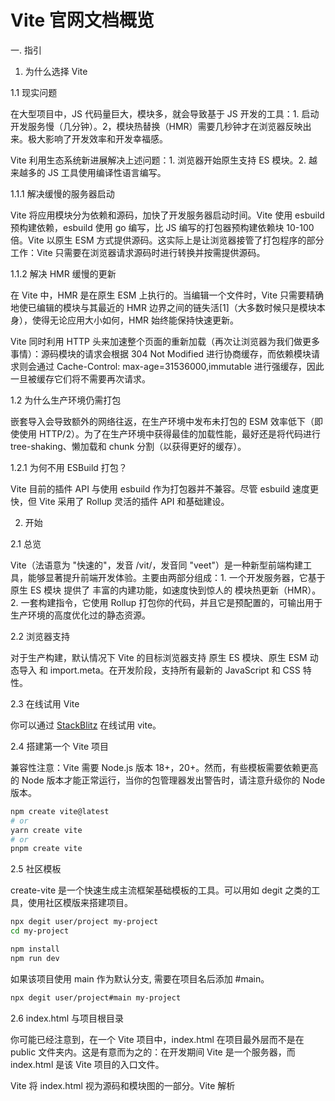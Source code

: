 # Vite 官网文档概览

一. 指引

1. 为什么选择 Vite

1.1 现实问题

在大型项目中，JS 代码量巨大，模块多，就会导致基于 JS 开发的工具：1. 启动开发服务慢（几分钟）。2，模块热替换（HMR）需要几秒钟才在浏览器反映出来。极大影响了开发效率和开发幸福感。

Vite 利用生态系统新进展解决上述问题：1. 浏览器开始原生支持 ES 模块。2. 越来越多的 JS 工具使用编译性语言编写。

1.1.1 解决缓慢的服务器启动

Vite 将应用模块分为依赖和源码，加快了开发服务器启动时间。Vite 使用 esbuild 预构建依赖，esbuild 使用 go 编写，比 JS 编写的打包器预构建依赖块 10-100 倍。Vite 以原生 ESM 方式提供源码。这实际上是让浏览器接管了打包程序的部分工作：Vite 只需要在浏览器请求源码时进行转换并按需提供源码。

1.1.2 解决 HMR 缓慢的更新

在 Vite 中，HMR 是在原生 ESM 上执行的。当编辑一个文件时，Vite 只需要精确地使已编辑的模块与其最近的 HMR 边界之间的链失活[1]（大多数时候只是模块本身），使得无论应用大小如何，HMR 始终能保持快速更新。

Vite 同时利用 HTTP 头来加速整个页面的重新加载（再次让浏览器为我们做更多事情）：源码模块的请求会根据 304 Not Modified 进行协商缓存，而依赖模块请求则会通过 Cache-Control: max-age=31536000,immutable 进行强缓存，因此一旦被缓存它们将不需要再次请求。

1.2 为什么生产环境仍需打包

嵌套导入会导致额外的网络往返，在生产环境中发布未打包的 ESM 效率低下（即使使用 HTTP/2）。为了在生产环境中获得最佳的加载性能，最好还是将代码进行 tree-shaking、懒加载和 chunk 分割（以获得更好的缓存）。

1.2.1 为何不用 ESBuild 打包？

Vite 目前的插件 API 与使用 esbuild 作为打包器并不兼容。尽管 esbuild 速度更快，但 Vite 采用了 Rollup 灵活的插件 API 和基础建设。

2. 开始

2.1 总览

Vite（法语意为 "快速的"，发音 /vit/，发音同 "veet"）是一种新型前端构建工具，能够显著提升前端开发体验。主要由两部分组成：1. 一个开发服务器，它基于原生 ES 模块 提供了 丰富的内建功能，如速度快到惊人的 模块热更新（HMR）。2. 一套构建指令，它使用 Rollup 打包你的代码，并且它是预配置的，可输出用于生产环境的高度优化过的静态资源。

2.2 浏览器支持

对于生产构建，默认情况下 Vite 的目标浏览器支持 原生 ES 模块、原生 ESM 动态导入 和 import.meta。在开发阶段，支持所有最新的 JavaScript 和 CSS 特性。

2.3 在线试用 Vite

你可以通过 [StackBlitz](https://stackblitz.com/edit/vitejs-vite-heargv?file=index.html&terminal=dev) 在线试用 vite。

2.4 搭建第一个 Vite 项目

兼容性注意：Vite 需要 Node.js 版本 18+，20+。然而，有些模板需要依赖更高的 Node 版本才能正常运行，当你的包管理器发出警告时，请注意升级你的 Node 版本。

```sh
npm create vite@latest
# or
yarn create vite
# or
pnpm create vite
```

2.5 社区模板

create-vite 是一个快速生成主流框架基础模板的工具。可以用如 degit 之类的工具，使用社区模版来搭建项目。

```sh
npx degit user/project my-project
cd my-project

npm install
npm run dev
```

如果该项目使用 main 作为默认分支, 需要在项目名后添加 #main。

```sh
npx degit user/project#main my-project
```

2.6 index.html 与项目根目录

你可能已经注意到，在一个 Vite 项目中，index.html 在项目最外层而不是在 public 文件夹内。这是有意而为之的：在开发期间 Vite 是一个服务器，而 index.html 是该 Vite 项目的入口文件。

Vite 将 index.html 视为源码和模块图的一部分。Vite 解析 <script type="module" src="..."> ，这个标签指向你的 JavaScript 源码。甚至内联引入 JavaScript 的 <script type="module"> 和引用 CSS 的 <link href> 也能利用 Vite 特有的功能被解析。另外，index.html 中的 URL 将被自动转换，因此不再需要 %PUBLIC_URL% 占位符了。

与静态 HTTP 服务器类似，Vite 也有 “根目录” 的概念，即服务文件的位置，在接下来的文档中你将看到它会以 <root> 代称。源码中的绝对 URL 路径将以项目的 “根” 作为基础来解析，因此你可以像在普通的静态文件服务器上一样编写代码（并且功能更强大！）。Vite 还能够处理依赖关系，解析处于根目录外的文件位置，这使得它即使在基于 monorepo 的方案中也十分有用。

Vite 也支持多个 .html 作入口点的 多页面应用模式。

vite 以当前工作目录作为根目录启动开发服务器。你也可以通过 vite serve some/sub/dir 来指定一个替代的根目录。注意 Vite 同时会解析项目根目录下的 配置文件（即 vite.config.js），因此如果根目录被改变了，你需要将配置文件移动到新的根目录下。

2.7 命令行界面

在安装了 Vite 的项目中，可以在 npm scripts 中使用 vite 可执行文件，或者直接使用 npx vite 运行它。下面是通过脚手架创建的 Vite 项目中默认的 npm scripts：

```sh
{
  "scripts": {
    "dev": "vite", // 启动开发服务器，别名：`vite dev`，`vite serve`
    "build": "vite build", // 为生产环境构建产物
    "preview": "vite preview" // 本地预览生产构建产物
  }
}
```

2.8 使用未发布功能

如果你迫不及待想要体验最新的功能，可以自行克隆 vite 仓库 到本地机器上然后自行将其链接（将需要 pnpm）：

```sh
git clone https://github.com/vitejs/vite.git
cd vite
pnpm install
cd packages/vite
pnpm run build
pnpm link --global # 在这一步中可使用你喜欢的包管理器
```

3. 功能

对非常基础的使用来说，使用 Vite 开发和使用一个静态文件服务器并没有太大区别。然而，Vite 还通过原生 ESM 导入提供了许多主要用于打包场景的增强功能。

3.1 NPM 依赖解析和预构建

原生 ES 导入不支持下面这样的裸模块导入：

```js
import { someMethod } from "my-dep";
```

上面的代码会在浏览器中抛出一个错误。Vite 将会检测到所有被加载的源文件中的此类裸模块导入，并执行以下操作:

1. 预构建 它们可以提高页面加载速度，并将 CommonJS / UMD 转换为 ESM 格式。预构建这一步由 esbuild 执行，这使得 Vite 的冷启动时间比任何基于 JavaScript 的打包器都要快得多。

2. 重写导入为合法的 URL，例如 /node_modules/.vite/deps/my-dep.js?v=f3sf2ebd 以便浏览器能够正确导入它们。

Vite 通过 HTTP 头来缓存请求得到的依赖。

3.2 模块热更新

Vite 提供了一套原生 ESM 的 HMR API。 具有 HMR 功能的框架可以利用该 API 提供即时、准确的更新，而无需重新加载页面或清除应用程序状态。Vite 内置了 HMR 到 Vue 单文件组件（SFC） 和 React Fast Refresh 中。也通过 @prefresh/vite 对 Preact 实现了官方集成。

注意，你不需要手动设置这些 —— 当你通过 create-vite 创建应用程序时，所选模板已经为你预先配置了这些。

3.3 TS

Vite 天然支持引入 .ts 文件。

3.3.1 仅执行转译

请注意，Vite 仅执行 .ts 文件的转译工作，并不执行 任何类型检查。并假定类型检查已经被你的 IDE 或构建过程处理了。

Vite 之所以不把类型检查作为转换过程的一部分，是因为这两项工作在本质上是不同的。转译可以在每个文件的基础上进行，与 Vite 的按需编译模式完全吻合。相比之下，类型检查需要了解整个模块图。把类型检查塞进 Vite 的转换管道，将不可避免地损害 Vite 的速度优势。

Vite 的工作是尽可能快地将源模块转化为可以在浏览器中运行的形式。为此，我们建议将静态分析检查与 Vite 的转换管道分开。这一原则也适用于其他静态分析检查，例如 ESLint。

在构建生产版本时，你可以在 Vite 的构建命令之外运行 tsc --noEmit。

在开发时，如果你需要更多的 IDE 提示，我们建议在一个单独的进程中运行 tsc --noEmit --watch，或者如果你喜欢在浏览器中直接看到上报的类型错误，可以使用 vite-plugin-checker。

Vite 使用 esbuild 将 TypeScript 转译到 JavaScript，约是 tsc 速度的 20~30 倍，同时 HMR 更新反映到浏览器的时间小于 50ms。

使用 仅含类型的导入和导出 形式的语法可以避免潜在的 “仅含类型的导入被不正确打包” 的问题，写法示例如下：

```ts
import type { T } from "only/types";
export type { T };
```

3.3.2 TS 编译器选项

tsconfig.json 中 compilerOptions 下的一些配置项需要特别注意。

isolatedModules：应该设置为 true。这是因为 esbuild 只执行没有类型信息的转译，它并不支持某些特性，如 const enum 和隐式类型导入。你必须在 tsconfig.json 中的 compilerOptions 下设置 "isolatedModules": true。如此做，TS 会警告你不要使用隔离（isolated）转译的功能。然而，一些库（如：vue）不能很好地与 "isolatedModules": true 共同工作。你可以在上游仓库修复好之前暂时使用 "skipLibCheck": true 来缓解这个错误。

useDefineForClassFields：从 Vite v2.5.0 开始，如果 TypeScript 的 target 是 ESNext 或 ES2022 及更新版本，此选项默认值则为 true。若设了其他 TypeScript 目标，则本项会默认为 false。大多数库都希望 "useDefineForClassFields": true

target：Vite 默认不会转译 TypeScript，而是使用 esbuild 的默认行为。该 esbuild.target 选项可以用来代替上述行为，默认值为 esnext，以进行最小的转译。在构建中，build.target 选项优先级更高，如果需要也可以设置。

3.3.3 客户端类型

Vite 默认的类型定义是写给它的 Node.js API 的。要将其补充到一个 Vite 应用的客户端代码环境中，请添加一个 d.ts 声明文件：

```ts
/// <reference types="vite/client" />
```

或者，你也可以将 vite/client 添加到 tsconfig.json 中的 compilerOptions.types 下：

```json
{
  "compilerOptions": {
    "types": ["vite/client"]
  }
}
```

这将会提供以下类型定义补充：

资源导入 (例如：导入一个 .svg 文件)
import.meta.env 上 Vite 注入的环境变量的类型定义
import.meta.hot 上的 HMR API 类型定义

TIP：要覆盖默认的类型定义，请添加一个包含你所定义类型的文件，请在三斜线注释 reference vite/client 前添加定义。例如，要为 React 组件中的 \*.svg 文件定义类型：

```ts
// vite-env-override.d.ts (the file that contains your typings):
declare module "*.svg" {
  const content: React.FC<React.SVGProps<SVGElement>>;
  export default content;
}
```

```ts
// The file containing the reference to vite/client
/// <reference types="./vite-env-override.d.ts" />
/// <reference types="vite/client" />
```

3.4 Vue

Vite 为 Vue 提供第一优先级支持：

Vue 3 单文件组件支持：@vitejs/plugin-vue
Vue 3 JSX 支持：@vitejs/plugin-vue-jsx
Vue 2.7 SFC 支持：@vitejs/plugin-vue2
Vue 2.7 JSX support via @vitejs/plugin-vue2-jsx

3.5 JSX

.jsx 和 .tsx 文件同样开箱即用。JSX 的转译同样是通过 esbuild。

Vue 用户应使用官方提供的 @vitejs/plugin-vue-jsx 插件，它提供了 Vue 3 特性的支持，包括 HMR，全局组件解析，指令和插槽。

3.6 CSS

3.6.1 @import 内联和变基

Vite 通过 postcss-import 预配置支持了 CSS @import 内联，Vite 的路径别名也遵从 CSS @import。换句话说，所有 CSS url() 引用，即使导入的文件在不同的目录中，也总是自动变基，以确保正确性。Sass 和 Less 文件也支持 @import 别名和 URL 变基。

3.6.2 PostCSS

如果项目包含有效的 PostCSS 配置 (任何受 postcss-load-config 支持的格式，例如 postcss.config.js)，它将会自动应用于所有已导入的 CSS。

请注意，CSS 最小化压缩将在 PostCSS 之后运行，并会使用 build.cssTarget 选项。

3.6.3 CSS Modules

任何以 .module.css 为后缀名的 CSS 文件都被认为是一个 CSS modules 文件。导入这样的文件会返回一个相应的模块对象：

```css
/* example.module.css */
.red {
  color: red;
}
```

```js
import classes from "./example.module.css";
document.getElementById("foo").className = classes.red;
```

CSS modules 行为可以通过 css.modules 选项 进行配置。如果 css.modules.localsConvention 设置开启了 camelCase 格式变量名转换（例如 localsConvention: 'camelCaseOnly'），你还可以使用按名导入。

```js
// .apply-color -> applyColor
import { applyColor } from "./example.module.css";
document.getElementById("foo").className = applyColor;
```

3.6.4 CSS 预处理器

由于 Vite 的目标仅为现代浏览器，因此建议使用原生 CSS 变量和实现 CSSWG 草案的 PostCSS 插件（例如 postcss-nesting）来编写简单的、符合未来标准的 CSS。

话虽如此，但 Vite 也同时提供了对 .scss, .sass, .less, .styl 和 .stylus 文件的内置支持。没有必要为它们安装特定的 Vite 插件，但必须安装相应的预处理器依赖：

```sh
# .scss and .sass
npm add -D sass

# .less
npm add -D less

# .styl and .stylus
npm add -D stylus
```

如果使用的是单文件组件，可以通过 <style lang="sass">（或其他预处理器）自动开启。

Vite 为 Sass 和 Less 改进了 @import 解析，以保证 Vite 别名也能被使用。另外，url() 中的相对路径引用的，与根文件不同目录中的 Sass/Less 文件会自动变基以保证正确性。

由于 Stylus API 限制，@import 别名和 URL 变基不支持 Stylus。

你还可以通过在文件扩展名前加上 .module 来结合使用 CSS modules 和预处理器，例如 style.module.scss。

3.6.5 禁用 CSS 注入页面

自动注入 CSS 内容的行为可以通过 ?inline 参数来关闭。在关闭时，被处理过的 CSS 字符串将会作为该模块的默认导出，但样式并没有被注入到页面中。

```js
import "./foo.css"; // 样式将会注入页面
import otherStyles from "./bar.css?inline"; // 样式不会注入页面
```

注意：自 Vite 5 起，CSS 文件的默认导入和按名导入（例如 import style from './foo.css'）将被移除。请使用 ?inline 参数代替。

3.6.6 Lightning CSS

从 Vite 4.4 开始，已经实验性地支持 Lightning CSS。可以通过在配置文件中添加 css.transformer: 'lightningcss' 并安装可选的 lightningcss 依赖项来选择使用它：

```sh
npm add -D lightningcss
```

如果启用，CSS 文件将由 Lightning CSS 处理，而不是 PostCSS。可以将 Lightning CSS 的选项传递给 css.lightingcss 选项来配置。

要配置 CSS Modules，需要使用 css.lightningcss.cssModules 而不是 css.modules（后者是用于配置 PostCSS 处理 CSS Modules 的方式）。

默认情况下，Vite 使用 esbuild 来压缩 CSS。通过 build.cssMinify: 'lightningcss' 进行配置，也可以将 Lightning CSS 用作 CSS 最小化压缩。

在使用 Lightning CSS 时，不支持 CSS 预处理器。

3.7 静态资源处理

导入一个静态资源会返回解析后的 URL：

```js
import imgUrl from "./img.png";
document.getElementById("hero-img").src = imgUrl;
```

添加一些特殊的查询参数可以更改资源被引入的方式：

```js
// 显式加载资源为一个 URL
import assetAsURL from "./asset.js?url";

// 以字符串形式加载资源
import assetAsString from "./shader.glsl?raw";

// 加载为 Web Worker
import Worker from "./worker.js?worker";

// 在构建时 Web Worker 内联为 base64 字符串
import InlineWorker from "./worker.js?worker&inline";
```

3.8 JSON

JSON 可以被直接导入 —— 同样支持具名导入：

```js
// 导入整个对象
import json from "./example.json";
// 对一个根字段使用具名导入 —— 有效帮助 treeshaking！
import { field } from "./example.json";
```

3.9 Glob 导入

Vite 支持使用特殊的 import.meta.glob 函数从文件系统导入多个模块：

```js
const modules = import.meta.glob("./dir/*.js");
```

以上将会被转译为下面的样子：

```js
// vite 生成的代码
const modules = {
  "./dir/foo.js": () => import("./dir/foo.js"),
  "./dir/bar.js": () => import("./dir/bar.js"),
};
```

你可以遍历 modules 对象的 key 值来访问相应的模块：

```js
for (const path in modules) {
  modules[path]().then((mod) => {
    console.log(path, mod);
  });
}
```

匹配到的文件默认是懒加载的，通过动态导入实现，并会在构建时分离为独立的 chunk。如果你倾向于直接引入所有的模块（例如依赖于这些模块中的副作用首先被应用），你可以传入 { eager: true } 作为第二个参数：

```js
const modules = import.meta.glob("./dir/*.js", { eager: true });
```

以上会被转译为下面的样子：

```js
// vite 生成的代码
import * as __glob__0_0 from "./dir/foo.js";
import * as __glob__0_1 from "./dir/bar.js";
const modules = {
  "./dir/foo.js": __glob__0_0,
  "./dir/bar.js": __glob__0_1,
};
```

3.9.1 Glob 导入形式

import.meta.glob 都支持以字符串形式导入文件，类似于 以字符串形式导入资源。在这里，我们使用了 Import Reflection 语法对导入进行断言：

```js
const modules = import.meta.glob("./dir/*.js", { as: "raw", eager: true });
```

上面的代码会被转换为下面这样：

```js
// code produced by vite（代码由 vite 输出）
const modules = {
  "./dir/foo.js": 'export default "foo"\n',
  "./dir/bar.js": 'export default "bar"\n',
};
```

3.9.2 多个匹配模式

第一个参数可以是一个 glob 数组，例如：

```js
const modules = import.meta.glob(["./dir/*.js", "./another/*.js"]);
```

3.9.3 反面匹配模式

同样也支持反面 glob 匹配模式（以 ! 作为前缀）。若要忽略结果中的一些文件，你可以添加“排除匹配模式”作为第一个参数：

```js
const modules = import.meta.glob(["./dir/*.js", "./another/*.js"]);
```

```js
// vite 生成的代码
const modules = {
  "./dir/foo.js": () => import("./dir/foo.js"),
};
```

也可能你只想要导入模块中的部分内容，那么可以利用 import 选项。

```js
const modules = import.meta.glob("./dir/*.js", { import: "setup" });

// vite 生成的代码
const modules = {
  "./dir/foo.js": () => import("./dir/foo.js").then((m) => m.setup),
  "./dir/bar.js": () => import("./dir/bar.js").then((m) => m.setup),
};
```

当与 eager 一同存在时，甚至可以对这些模块进行 tree-shaking。

```js
const modules = import.meta.glob("./dir/*.js", {
  import: "setup",
  eager: true,
});

// vite 生成的代码
import { setup as __glob__0_0 } from "./dir/foo.js";
import { setup as __glob__0_1 } from "./dir/bar.js";
const modules = {
  "./dir/foo.js": __glob__0_0,
  "./dir/bar.js": __glob__0_1,
};
```

设置 import 为 default 可以加载默认导出。

```js
const modules = import.meta.glob("./dir/*.js", {
  import: "default",
  eager: true,
});

// vite 生成的代码
import __glob__0_0 from "./dir/foo.js";
import __glob__0_1 from "./dir/bar.js";
const modules = {
  "./dir/foo.js": __glob__0_0,
  "./dir/bar.js": __glob__0_1,
};
```

你也可以使用 query 选项来提供对导入的自定义查询，以供其他插件使用。

```js
const modules = import.meta.glob("./dir/*.js", {
  query: { foo: "bar", bar: true },
});

// vite 生成的代码
const modules = {
  "./dir/foo.js": () => import("./dir/foo.js?foo=bar&bar=true"),
  "./dir/bar.js": () => import("./dir/bar.js?foo=bar&bar=true"),
};
```

3.9.4 Glob 导入注意事项

请注意：

这只是一个 Vite 独有的功能而不是一个 Web 或 ES 标准
该 Glob 模式会被当成导入标识符：必须是相对路径（以 ./ 开头）或绝对路径（以 / 开头，相对于项目根目录解析）或一个别名路径（请看 resolve.alias 选项)。
Glob 匹配是使用 fast-glob 来实现的 —— 阅读它的文档来查阅 支持的 Glob 模式。
你还需注意，所有 import.meta.glob 的参数都必须以字面量传入。你 不 可以在其中使用变量或表达式。

3.10 动态导入

和 glob 导入 类似，Vite 也支持带变量的动态导入。注意变量仅代表一层深的文件名。如果 file 是 foo/bar，导入将会失败。

```js
const module = await import(`./dir/${file}.js`);
```

3.11 WebAssembly

预编译的 .wasm 文件可以通过 ?init 来导入。 默认导出一个初始化函数，返回值为所导出 WebAssembly.Instance 实例对象的 Promise：

```js
import init from "./example.wasm?init";

init().then((instance) => {
  instance.exports.test();
});
```

init 函数还可以将传递给 WebAssembly.instantiate 的导入对象作为其第二个参数：

```js
init({
  imports: {
    someFunc: () => {
      /* ... */
    },
  },
}).then(() => {
  /* ... */
});
```

在生产构建当中，体积小于 assetInlineLimit 的 .wasm 文件将会被内联为 base64 字符串。否则，它们将被视为 静态资源 ，并按需获取。

3.11.1 访问 WebAssembly 模块

如果需要访问 Module 对象，例如将它多次实例化，可以使用 显式 URL 引入 来解析资源，然后执行实例化：

```js
import wasmUrl from "foo.wasm?url";

const main = async () => {
  const responsePromise = fetch(wasmUrl);
  const { module, instance } = await WebAssembly.instantiateStreaming(
    responsePromise
  );
  /* ... */
};

main();
```

3.11.2 在 Node.js 中获取模块

在 SSR 中，作为 ?init 导入的 fetch() 可能会失败，导致 TypeError: Invalid URL 报错。以下是一种替代方案，假设项目根目录在当前目录：

```js
import wasmUrl from "foo.wasm?url";
import { readFile } from "node:fs/promises";

const main = async () => {
  const resolvedUrl = (await import("./test/boot.test.wasm?url")).default;
  const buffer = await readFile("." + resolvedUrl);
  const { instance } = await WebAssembly.instantiate(buffer, {
    /* ... */
  });
  /* ... */
};

main();
```

3.12 Web Workers

3.12.1 通过构造器导入

一个 Web Worker 可以使用 new Worker() 和 new SharedWorker() 导入。与 worker 后缀相比，这种语法更接近于标准，是创建 worker 的 推荐 方式。

```ts
const worker = new Worker(new URL("./worker.js", import.meta.url));
```

worker 构造函数会接受可以用来创建 “模块” worker 的选项：

```ts
const worker = new Worker(new URL("./worker.js", import.meta.url), {
  type: "module",
});
```

3.12.2 带有查询后缀的导入

你可以在导入请求上添加 ?worker 或 ?sharedworker 查询参数来直接导入一个 web worker 脚本。默认导出会是一个自定义 worker 的构造函数：

```js
import MyWorker from "./worker?worker";

const worker = new MyWorker();
```

这个 worker 脚本也可以使用 ESM import 语句而不是 importScripts()。注意：在开发时，这依赖于 浏览器原生支持，但是在生产构建中，它会被编译掉。

默认情况下，worker 脚本将在生产构建中编译成单独的 chunk。如果你想将 worker 内联为 base64 字符串，请添加 inline 查询参数：

```js
import MyWorker from "./worker?worker&inline";
```

如果你想要以一个 URL 的形式读取该 worker，请添加 url 这个 query：

```js
import MyWorker from "./worker?worker&url";
```

3.13 构建优化

下面所罗列的功能会自动应用为构建过程的一部分，除非你想禁用它们，否则没有必要显式配置。

3.13.1 CSS 代码分割

Vite 会自动地将一个异步 chunk 模块中使用到的 CSS 代码抽取出来并为其生成一个单独的文件。这个 CSS 文件将在该异步 chunk 加载完成时自动通过一个 <link> 标签载入，该异步 chunk 会保证只在 CSS 加载完毕后再执行，避免发生 FOUC 。

如果你更倾向于将所有的 CSS 抽取到一个文件中，你可以通过设置 build.cssCodeSplit 为 false 来禁用 CSS 代码分割。

3.13.2 预加载指令生成

Vite 会为入口 chunk 和它们在打包出的 HTML 中的直接引入自动生成 <link rel="modulepreload"> 指令。

3.13.3 异步 Chunk 加载优化

在实际项目中，Rollup 通常会生成 “共用” chunk —— 被两个或以上的其他 chunk 共享的 chunk。与动态导入相结合，会很容易出现下面这种场景：

在无优化的情境下，当异步 chunk A 被导入时，浏览器将必须请求和解析 A，然后它才能弄清楚它也需要共用 chunk C。这会导致额外的网络往返：

```
Entry ---> A ---> C
```

Vite 将使用一个预加载步骤自动重写代码，来分割动态导入调用，以实现当 A 被请求时，C 也将 同时 被请求：

```
Entry ---> (A + C)
```

C 也可能有更深的导入，在未优化的场景中，这会导致更多的网络往返。Vite 的优化会跟踪所有的直接导入，无论导入的深度如何，都能够完全消除不必要的往返。

4. 命令行界面

4.1 开发服务器

```sh
# 启动 Vite 开发服务器
vite [root]


# 构建生产版本
vite build [root]


# 预构建依赖
vite optimize [root]

# 本地预览构建产物
vite preview [root]
```

5. 使用插件

Vite 可以使用插件进行扩展，这得益于 Rollup 优秀的插件接口设计和一部分 Vite 独有的额外选项。这意味着 Vite 用户可以利用 Rollup 插件的强大生态系统，同时根据需要也能够扩展开发服务器和 SSR 功能。

5.1 添加一个插件

将它添加到项目的 devDependencies 并在 vite.config.js 配置文件中的 plugins 数组中引入它。例如，要想为传统浏览器提供支持：

```sh
$ npm add -D @vitejs/plugin-legacy
```

```js
// vite.config.js
import legacy from '@vitejs/plugin-legacy'
import { defineConfig } from 'vite'

export default defineConfig({
  plugins: [
    legacy({
      targets: ['defaults', 'not IE 11'],
    }),
  ],
})
```

5.2 强制插件顺序

为了与某些 Rollup 插件兼容，可能需要强制修改插件的执行顺序，或者只在构建时使用。这应该是 Vite 插件的实现细节。可以使用 enforce 修饰符来强制插件的位置:

```js
// vite.config.js
import image from '@rollup/plugin-image'
import { defineConfig } from 'vite'

export default defineConfig({
  plugins: [
    {
      ...image(),
      // pre：在 Vite 核心插件之前调用该插件
      // 默认：在 Vite 核心插件之后调用该插件
      // post：在 Vite 构建插件之后调用该插件
      enforce: 'pre',
    },
  ],
})
```

5.3 按需应用

默认情况下插件在开发 (serve) 和生产 (build) 模式中都会调用。如果插件在服务或构建期间按需使用，请使用 apply 属性指明它们仅在 'build' 或 'serve' 模式时调用：

```js
// vite.config.js
import typescript2 from 'rollup-plugin-typescript2'
import { defineConfig } from 'vite'

export default defineConfig({
  plugins: [
    {
      ...typescript2(),
      apply: 'build',
    },
  ],
})
```

6. 依赖预构建

当你首次启动 vite 时，Vite 在本地加载你的站点之前预构建了项目依赖。默认情况下，它是自动且透明地完成的。依赖预构建仅适用于开发模式，并使用 esbuild 将依赖项转换为 ES 模块。在生产构建中，将使用 @rollup/plugin-commonjs。

6.1 原因

这就是 Vite 执行时所做的“依赖预构建”。这个过程有两个目的：

| 1. CommonJS 和 UMD 兼容性: 在开发阶段中，Vite 的开发服务器将所有代码视为原生 ES 模块。因此，Vite 必须先将以 CommonJS 或 UMD 形式提供的依赖项转换为 ES 模块。
| 2. 性能： 为了提高后续页面的加载性能，Vite将那些具有许多内部模块的 ESM 依赖项转换为单个模块。

6.2 自动依赖搜寻

如果没有找到现有的缓存，Vite 会扫描您的源代码，并自动寻找引入的依赖项（即 "bare import"，表示期望从 node_modules 中解析），并将这些依赖项作为预构建的入口点。预打包使用 esbuild 执行，因此通常速度非常快。

在服务器已经启动后，如果遇到尚未在缓存中的新依赖项导入，则 Vite 将重新运行依赖项构建过程，并在需要时重新加载页面。

6.3 Monorepo 和链接依赖

在一个 monorepo 启动中，该仓库中的某个包可能会成为另一个包的依赖。Vite 会自动侦测没有从 node_modules 解析的依赖项，并将链接的依赖视为源码。它不会尝试打包被链接的依赖，而是会分析被链接依赖的依赖列表。

然而，这需要被链接的依赖被导出为 ESM 格式。如果不是，那么你可以在配置里将此依赖添加到 optimizeDeps.include 和 build.commonjsOptions.include 这两项中。

```js
export default defineConfig({
  optimizeDeps: {
    include: ['linked-dep'],
  },
  build: {
    commonjsOptions: {
      include: [/linked-dep/, /node_modules/],
    },
  },
})
```

6.4 自定义行为

有时候默认的依赖启发式算法（discovery heuristics）可能并不总是理想的。如果您想要明确地包含或排除依赖项，可以使用 optimizeDeps 配置项 来进行设置。

optimizeDeps.include 或 optimizeDeps.exclude 的一个典型使用场景，是当 Vite 在源码中无法直接发现 import 的时候。例如，import 可能是插件转换的结果。这意味着 Vite 无法在初始扫描时发现 import —— 只能在文件被浏览器请求并转换后才能发现。这将导致服务器在启动后立即重新打包。

include 和 exclude 都可以用来处理这个问题。如果依赖项很大（包含很多内部模块）或者是 CommonJS，那么你应该包含它；如果依赖项很小，并且已经是有效的 ESM，则可以排除它，让浏览器直接加载它。

6.5 缓存

Vite 将预构建的依赖项缓存到 node_modules/.vite 中。它会基于以下几个来源来决定是否需要重新运行预构建步骤：

包管理器的锁文件内容，例如 package-lock.json，yarn.lock，pnpm-lock.yaml，或者 bun.lockb；
补丁文件夹的修改时间；
vite.config.js 中的相关字段；
NODE_ENV 的值。

只有在上述其中一项发生更改时，才需要重新运行预构建。

如果出于某些原因你想要强制 Vite 重新构建依赖项，你可以在启动开发服务器时指定 --force 选项，或手动删除 node_modules/.vite 缓存目录。

已预构建的依赖请求使用 HTTP 头 max-age=31536000, immutable 进行强缓存，以提高开发期间页面重新加载的性能。一旦被缓存，这些请求将永远不会再次访问开发服务器。如果安装了不同版本的依赖项（这反映在包管理器的 lockfile 中），则会通过附加版本查询自动失效。如果你想通过本地编辑来调试依赖项，您可以：

通过浏览器开发工具的 Network 选项卡暂时禁用缓存；
重启 Vite 开发服务器指定 --force 选项，来重新构建依赖项;
重新载入页面。

7. 静态资源处理

7.1 将资源引入为URL

服务时引入一个静态资源会返回解析后的公共路径。例如，imgUrl 在开发时会是 /img.png，在生产构建后会是 /assets/img.2d8efhg.png:

```js
import imgUrl from './img.png'
document.getElementById('hero-img').src = imgUrl
```

被包含在内部列表或 assetsInclude 中的资源，可以使用 ?url 后缀显式导入为一个 URL。这十分有用，例如，要导入 Houdini Paint Worklets 时：

```js
import workletURL from 'extra-scalloped-border/worklet.js?url'
CSS.paintWorklet.addModule(workletURL)
```

资源可以使用 ?raw 后缀声明作为字符串引入：

```js
import shaderString from './shader.glsl?raw'
```

脚本可以通过 ?worker 或 ?sharedworker 后缀导入为 web worker：

```js
// 在生产构建中将会分离出 chunk
import Worker from './shader.js?worker'
const worker = new Worker()
```

```js
// sharedworker
import SharedWorker from './shader.js?sharedworker'
const sharedWorker = new SharedWorker()
```

```js
// 内联为 base64 字符串
import InlineWorker from './shader.js?worker&inline'
```

如果你有下列这些资源：

不会被源码引用（例如 robots.txt）
必须保持原有文件名（没有经过 hash）
...或者你压根不想引入该资源，只是想得到其 URL。

那么你可以将该资源放在指定的 public 目录中，它应位于你的项目根目录。该目录中的资源在开发时能直接通过 / 根路径访问到，并且打包时会被完整复制到目标目录的根目录下。

目录默认是 <root>/public，但可以通过 publicDir 选项 来配置。

请注意：引入 public 中的资源永远应该使用根绝对路径 —— 举个例子，public/icon.png 应该在源码中被引用为 /icon.png。public 中的资源不应该被 JavaScript 文件引用。

7.2 new URL(url，import，meta.url)

import.meta.url 是一个 ESM 的原生功能，会暴露当前模块的 URL。将它与原生的 URL 构造器 组合使用，在一个 JavaScript 模块中，通过相对路径我们就能得到一个被完整解析的静态资源 URL：

```js
const imgUrl = new URL('./img.png', import.meta.url).href

document.getElementById('hero-img').src = imgUrl
```

在生产构建时，Vite 才会进行必要的转换保证 URL 在打包和资源哈希后仍指向正确的地址。然而，这个 URL 字符串必须是静态的，这样才好分析。否则代码将被原样保留、因而在 build.target 不支持 import.meta.url 时会导致运行时错误。

```js
// Vite 不会转换这个
const imgUrl = new URL(imagePath, import.meta.url).href
```

8. 构建生产版本

当需要将应用部署到生产环境时，只需运行 vite build 命令。默认情况下，它使用 <root>/index.html 作为其构建入口点，并生成能够静态部署的应用程序包。

8.1 浏览器兼容性

用于生产环境的构建包会假设目标浏览器支持现代 JavaScript 语法。默认情况下，Vite 的目标是能够 支持原生 ESM script 标签、支持原生 ESM 动态导入 和 import.meta 的浏览器：Chrome >=87、Firefox >=78、Safari >=14、Edge >=88。你也可以通过 build.target 配置项 指定构建目标，最低支持 es2015。

请注意，默认情况下 Vite 只处理语法转译，且 不包含任何 polyfill，传统浏览器可以通过插件 @vitejs/plugin-legacy 来支持，它将自动生成传统版本的 chunk 及与其相对应 ES 语言特性方面的 polyfill。兼容版的 chunk 只会在不支持原生 ESM 的浏览器中进行按需加载。

8.2 公共基础路径

如果你需要在嵌套的公共路径下部署项目，只需指定 base 配置项，然后所有资源的路径都将据此配置重写。这个选项也可以通过命令行参数指定，例如 vite build --base=/my/public/path/。

当然，情况也有例外，当访问过程中需要使用动态连接的 url 时，可以使用全局注入的 import.meta.env.BASE_URL 变量，它的值为公共基础路径。注意，这个变量在构建时会被静态替换，因此，它必须按 import.meta.env.BASE_URL 的原样出现（例如 import.meta.env['BASE_URL'] 是无效的）

8.3 自定义构建

构建过程可以通过多种 构建配置选项 来自定义构建。具体来说，你可以通过 build.rollupOptions 直接调整底层的 Rollup 选项：

```js
// vite.config.js
export default defineConfig({
  build: {
    rollupOptions: {
      // https://rollupjs.org/configuration-options/
    },
  },
})
```

8.4 产物分块策略

你可以通过配置 build.rollupOptions.output.manualChunks 来自定义 chunk 分割策略（查看 Rollup 相应文档）

在 Vite 2.8 及更早版本中，默认的策略是将 chunk 分割为 index 和 vendor。这对一些 SPA 来说是好的策略，但是要对所有应用场景提供一种通用解决方案是非常困难的。从 Vite 2.9 起，manualChunks 默认情况下不再被更改。你可以通过在配置文件中添加 splitVendorChunkPlugin 来继续使用 “分割 Vendor Chunk” 策略：

```js
// vite.config.js
import { splitVendorChunkPlugin } from 'vite'
export default defineConfig({
  plugins: [splitVendorChunkPlugin()],
})
```

也可以用一个工厂函数 splitVendorChunk({ cache: SplitVendorChunkCache }) 来提供该策略，在需要与自定义逻辑组合的情况下，cache.reset() 需要在 buildStart 阶段被调用，以便构建的 watch 模式在这种情况下正常工作。

警告：你应该使用 build.rollupOptions.output.manualChunks 函数形式来使用此插件。如果使用对象形式，插件将不会生效。

8.5 文件变化时重新构建

你可以使用 vite build --watch 来启用 rollup 的监听器。或者，你可以直接通过 build.watch 调整底层的 WatcherOptions 选项：

```js
// vite.config.js
export default defineConfig({
  build: {
    watch: {
      // https://rollupjs.org/configuration-options/#watch
    },
  },
})
```

当启用 --watch 标志时，对 vite.config.js 的改动，以及任何要打包的文件，都将触发重新构建。

8.6 多页面应用模式

假设你有下面这样的项目文件结构：

```
├── package.json
├── vite.config.js
├── index.html
├── main.js
└── nested
    ├── index.html
    └── nested.js
```

在开发过程中，简单地导航或链接到 /nested/ - 将会按预期工作，与正常的静态文件服务器表现一致。

在构建过程中，你只需指定多个 .html 文件作为入口点即可：

```js
// vite.config.js
import { resolve } from 'path'
import { defineConfig } from 'vite'

export default defineConfig({
  build: {
    rollupOptions: {
      input: {
        main: resolve(__dirname, 'index.html'),
        nested: resolve(__dirname, 'nested/index.html'),
      },
    },
  },
})
```

如果你指定了另一个根目录，请记住，在解析输入路径时，__dirname 的值将仍然是 vite.config.js 文件所在的目录。因此，你需要把对应入口文件的 root 的路径添加到 resolve 的参数中。

请注意，在 HTML 文件中，Vite 忽略了 rollupOptions.input 对象中给定的入口名称，而是在生成 dist 文件夹中的 HTML 资源文件时，使用了文件已解析的路径 ID。这确保了与开发服务器的工作方式保持一致的结构。

8.7 库模式

当你开发面向浏览器的库时，你可能会将大部分时间花在该库的测试/演示页面上。在 Vite 中你可以使用 index.html 获得如丝般顺滑的开发体验。

当这个库要进行发布构建时，请使用 build.lib 配置项，以确保将那些你不想打包进库的依赖进行外部化处理，例如 vue 或 react：

```js
// vite.config.js
import { resolve } from 'path'
import { defineConfig } from 'vite'

export default defineConfig({
  build: {
    lib: {
      // Could also be a dictionary or array of multiple entry points
      entry: resolve(__dirname, 'lib/main.js'),
      name: 'MyLib',
      // the proper extensions will be added
      fileName: 'my-lib',
    },
    rollupOptions: {
      // 确保外部化处理那些你不想打包进库的依赖
      external: ['vue'],
      output: {
        // 在 UMD 构建模式下为这些外部化的依赖提供一个全局变量
        globals: {
          vue: 'Vue',
        },
      },
    },
  },
})
```

入口文件将包含可以由你的包的用户导入的导出：

```js
// lib/main.js
import Foo from './Foo.vue'
import Bar from './Bar.vue'
export { Foo, Bar }
```

使用如上配置运行 vite build 时，将会使用一套面向库的 Rollup 预设，并且将为该库提供两种构建格式：es 和 umd (可在 build.lib 中配置)：

```sh
$ vite build
building for production...
dist/my-lib.js      0.08 kB / gzip: 0.07 kB
dist/my-lib.umd.cjs 0.30 kB / gzip: 0.16 kB
```

推荐在你库的 package.json 中使用如下格式：

```json
{
  "name": "my-lib",
  "type": "module",
  "files": ["dist"],
  "main": "./dist/my-lib.umd.cjs",
  "module": "./dist/my-lib.js",
  "exports": {
    ".": {
      "import": "./dist/my-lib.js",
      "require": "./dist/my-lib.umd.cjs"
    }
  }
}
```

或者，如果暴露了多个入口起点：

```json
{
  "name": "my-lib",
  "type": "module",
  "files": ["dist"],
  "main": "./dist/my-lib.cjs",
  "module": "./dist/my-lib.js",
  "exports": {
    ".": {
      "import": "./dist/my-lib.js",
      "require": "./dist/my-lib.cjs"
    },
    "./secondary": {
      "import": "./dist/secondary.js",
      "require": "./dist/secondary.cjs"
    }
  }
}
```

文件扩展名：如果 package.json 不包含 "type": "module"，Vite 会生成不同的文件后缀名以兼容 Node.js。.js 会变为 .mjs 而 .cjs 会变为 .js 。

环境变量：在库模式中，所有 import.meta.env.* 的使用都会在构建生产版本时被静态替换。但是，process.env.* 的使用不会，这样你的库的使用者就可以动态地改变它。如果这是不可取的，你可以使用 define: { 'process.env.NODE_ENV': '"production"' } 来静态替换它们，或者使用 esm-env 来更好地兼容打包工具和运行时。

进阶用法：库模式包括了一种简单而又有见地的配置，适用于面向浏览器和 JS 框架的库。如果你正在构建非面向浏览器的库，或需要高级构建流程，可以直接使用 Rollup 或 esbuild。

8.8 进阶基础路径选择

1.  部署静态站点
2.  环境变量与模式
3.  服务端渲染（SSR）
4.  后端集成
5.  比较
6.  故障排除
7.  性能
8.  理念
9.  从 v4 迁移

二. API

1. 插件 API
2. HMR API
3. JS API
4. 配置参考

三. 配置

1. 配置 Vite
2. 共享选项
3. 服务器选择
4. 构建选择
5. 预览选择
6. 依赖优化选择
7. SSR 选择
8. Worker 选择
